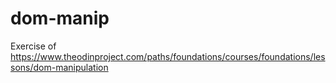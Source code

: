 # dom-manip
Exercise of https://www.theodinproject.com/paths/foundations/courses/foundations/lessons/dom-manipulation
